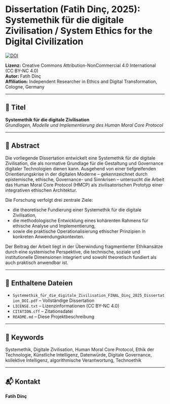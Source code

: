 # Dissertation (Fatih Dinç, 2025): Systemethik für die digitale Zivilisation / System Ethics for the Digital Civilization
[![DOI](https://zenodo.org/badge/DOI/10.5281/zenodo.15505425.svg)](https://doi.org/10.5281/zenodo.15505425)

 
**Lizenz:** Creative Commons Attribution-NonCommercial 4.0 International (CC BY-NC 4.0)  
**Autor:** Fatih Dinç  
**Affiliation:** Independent Researcher in Ethics and Digital Transformation, Cologne, Germany

---

## 📘 Titel
**Systemethik für die digitale Zivilisation**  
*Grundlagen, Modelle und Implementierung des Human Moral Core Protocol*

---

## 📄 Abstract

Die vorliegende Dissertation entwickelt eine Systemethik für die digitale Zivilisation, die als normative Grundlage für die Gestaltung und Governance digitaler Technologien dienen kann. Ausgehend von einer tiefgreifenden Orientierungskrise in der digitalen Moderne – gekennzeichnet durch epistemische, ethische, Governance- und Sinnkrisen – untersucht die Arbeit das Human Moral Core Protocol (HMCP) als zivilisatorischen Prototyp einer integrativen ethischen Architektur.

Die Forschung verfolgt drei zentrale Ziele:
- die theoretische Fundierung einer Systemethik für die digitale Zivilisation,
- die methodologische Entwicklung eines kohärenten Rahmens für ethische Analyse und Implementierung,
- sowie die praktische Operationalisierung ethischer Prinzipien in konkreten Anwendungskontexten.

Der Beitrag der Arbeit liegt in der Überwindung fragmentierter Ethikansätze durch eine systemische Perspektive, die technische, soziale und institutionelle Dimensionen integriert und sowohl theoretisch fundiert als auch praktisch anwendbar ist.

---

## 📂 Enthaltene Dateien

- `Systemethik_für_die_digitale_Zivilisation_FINAL_Dinç_2025_Dissertation_DOI.pdf` – Vollständige Dissertation
- `LICENSE.txt` – Lizenzinformationen (CC BY-NC 4.0)
- `CITATION.cff` – Zitationsdatei
- `README.md` – Diese Projektbeschreibung

---

## 🔑 Keywords

Systemethik, Digitale Zivilisation, Human Moral Core Protocol, Ethik der Technologie, Künstliche Intelligenz, Datenwürde, Digitale Governance, kollektive Intelligenz, algorithmische Verantwortung, Technoethik

---

## 📬 Kontakt

**Fatih Dinç**  
